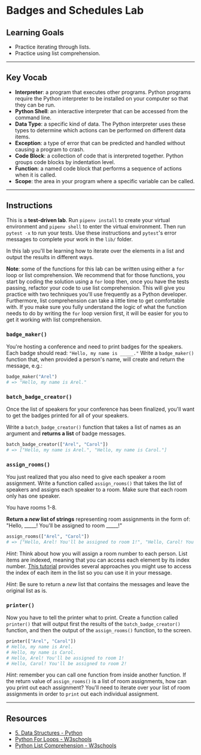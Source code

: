 # Badges and Schedules Lab

## Learning Goals

- Practice iterating through lists.
- Practice using list comprehension.

***

## Key Vocab

- **Interpreter**: a program that executes other programs. Python programs
require the Python interpreter to be installed on your computer so that they
can be run.
- **Python Shell**: an interactive interpreter that can be accessed from the
command line.
- **Data Type**: a specific kind of data. The Python interpreter uses these
types to determine which actions can be performed on different data items.
- **Exception**: a type of error that can be predicted and handled without
causing a program to crash.
- **Code Block**: a collection of code that is interpreted together. Python
groups code blocks by indentation level.
- **Function**: a named code block that performs a sequence of actions when it
is called.
- **Scope**: the area in your program where a specific variable can be called.

***

## Instructions

This is a **test-driven lab**. Run `pipenv install` to create your virtual
environment and `pipenv shell` to enter the virtual environment. Then run
`pytest -x` to run your tests. Use these instructions and `pytest`'s error
messages to complete your work in the `lib/` folder.

In this lab you'll be learning how to iterate over the elements in a list and
output the results in different ways.

**Note**: some of the functions for this lab can be written using either a `for`
loop or list comprehension. We recommend that for those functions, you start by
coding the solution using a `for` loop then, once you have the tests passing,
refactor your code to use list comprehension. This will give you practice with
two techniques you'll use frequently as a Python developer. Furthermore, list
comprehension can take a little time to get comfortable with. If you make sure
you fully understand the logic of what the function needs to do by writing the
`for` loop version first, it will be easier for you to get it working with list
comprehension.

### `badge_maker()`

You're hosting a conference and need to print badges for the speakers. Each
badge should read: `"Hello, my name is _____."` Write a `badge_maker()` function
that, when provided a person's name, will create and return the message, e.g.:

```py
badge_maker("Arel")
# => "Hello, my name is Arel."
```

### `batch_badge_creator()`

Once the list of speakers for your conference has been finalized, you'll want to
get the badges printed for all of your speakers.

Write a `batch_badge_creator()` function that takes a list of names as an argument
and **returns a list** of badge messages.

```py
batch_badge_creator(["Arel", "Carol"])
# => ["Hello, my name is Arel.", "Hello, my name is Carol."]
```

### `assign_rooms()`

You just realized that you also need to give each speaker a room assignment.
Write a function called `assign_rooms()` that takes the list of speakers and
assigns each speaker to a room. Make sure that each room only has one speaker.

You have rooms 1-8.

**Return a _new_ list of strings** representing room assignments in the form of:
"Hello, \_\_\_\_\_! You'll be assigned to room \_\_\_\_\_!"

```py
assign_rooms(["Arel", "Carol"])
# => ["Hello, Arel! You'll be assigned to room 1!", "Hello, Carol! You'll be assigned to room 2!"]
```

_Hint_: Think about how you will assign a room number to each person. List items
are indexed, meaning that you can access each element by its index number. [This
tutorial](https://www.techieheap.com/how-to-iterate-a-python-list-with-index/)
provides several approaches you might use to access the index of each item in
the list so you can use it in your message.

_Hint_: Be sure to return a _new_ list that contains the messages and leave the
original list as is.

### `printer()`

Now you have to tell the printer what to print. Create a function called
`printer()` that will output first the results of the `batch_badge_creator()`
function, and then the output of the `assign_rooms()` function, to the screen.

```py
printer(["Arel", "Carol"])
# Hello, my name is Arel.
# Hello, my name is Carol.
# Hello, Arel! You'll be assigned to room 1!
# Hello, Carol! You'll be assigned to room 2!
```

_Hint_: remember you can call one function from inside another function. If the
return value of `assign_rooms()` is a list of room assignments, how can you
print out each assignment? You'll need to iterate over your list of room
assignments in order to `print` out each individual assignment.

***

## Resources

- [5. Data Structures - Python][data-structures]
- [Python For Loops - W3schools][for]
- [Python List Comprehension - W3schools][list-comprehension]

[data-structures]: https://docs.python.org/3/tutorial/datastructures.html
[for]: https://www.w3schools.com/python/python_for_loops.asp
[list-comprehension]: https://www.w3schools.com/python/python_lists_comprehension.asp
